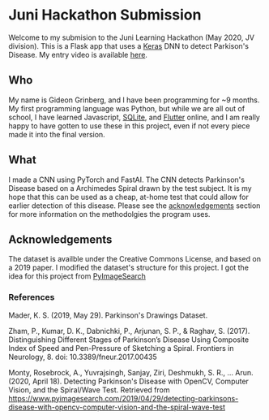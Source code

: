 
# Juni Hackathon Submission

Welcome to my submision to the Juni Learning Hackathon (May 2020, JV division). This is a Flask app that uses a [Keras](https://keras.io) DNN to detect Parkison's Disease. My entry video is available [here](https://google.com).

## Who

My name is Gideon Grinberg, and I have been programming for ~9 months. My first programming language was Python, but while we are all out of school, I have learned Javascript, [SQLite](https://sqlite.org), and [Flutter](https://flutter.dev) online, and I am really happy to have gotten to use these in this project, even if not every piece made it into the final version.

## What

I made a CNN using PyTorch and FastAI. The CNN detects Parkinson's Disease based on a Archimedes Spiral drawn by the test subject. It is my hope that this can be used as a cheap, at-home test that could allow for earlier detection of this disease. Please see the [acknowledgements]("#Acknowledgements") section for more information on the methodolgies the program uses.

## Acknowledgements

The dataset is availble under the Creative Commons License, and based on a 2019 paper. I modified the dataset's structure for this project. I got the idea for this project from [PyImageSearch](https://pyimagesearch.com)

### References

Mader, K. S. (2019, May 29). Parkinson's Drawings Dataset.

Zham, P., Kumar, D. K., Dabnichki, P., Arjunan, S. P., & Raghav, S. (2017). Distinguishing Different Stages of Parkinson’s Disease Using Composite Index of Speed and Pen-Pressure of Sketching a Spiral. Frontiers in Neurology, 8. doi: 10.3389/fneur.2017.00435

Monty, Rosebrock, A., Yuvrajsingh, Sanjay, Ziri, Deshmukh, S. R., … Arun. (2020, April 18). Detecting Parkinson's Disease with OpenCV, Computer Vision, and the Spiral/Wave Test. Retrieved from https://www.pyimagesearch.com/2019/04/29/detecting-parkinsons-disease-with-opencv-computer-vision-and-the-spiral-wave-test
